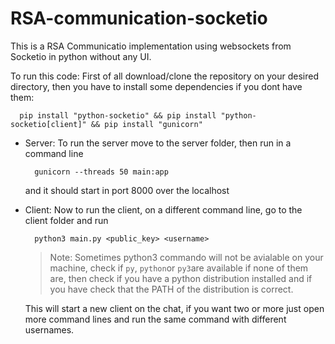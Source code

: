 # RSA-communication-socketio
This is a RSA Communicatio implementation using websockets from Socketio in python without any UI.

To run this code:
First of all download/clone the repository on your desired directory, then you have to install some dependencies if you dont have them:

```Batchfile
  pip install "python-socketio" && pip install "python-socketio[client]" && pip install "gunicorn"
```

* Server:
  To run the server move to the server folder, then run in a command line 
  
  ```Batchfile
    gunicorn --threads 50 main:app
  ```
  
  and it should start in port 8000 over the localhost

* Client:
  Now to run the client, on a different command line, go to the client folder and run 
  ```Batchfile
    python3 main.py <public_key> <username>
  ```
  > Note: Sometimes python3 commando will not be avialable on your machine, check if `py`, `python`or `py3`are available if none of them are, then check if you have a python distribution installed and if you have check that the PATH of the distribution is correct.
  
  This will start a new client on the chat, if you want two or more just open more command lines and run the same command with different usernames.
